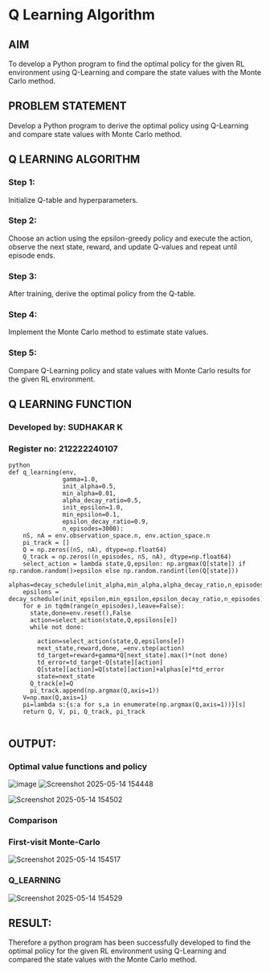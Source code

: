 # Q Learning Algorithm


## AIM
To develop a Python program to find the optimal policy for the given RL environment using Q-Learning and compare the state values with the Monte Carlo method.
## PROBLEM STATEMENT
Develop a Python program to derive the optimal policy using Q-Learning and compare state values with Monte Carlo method.
## Q LEARNING ALGORITHM
### Step 1:
Initialize Q-table and hyperparameters.

### Step 2:
Choose an action using the epsilon-greedy policy and execute the action, observe the next state, reward, and update Q-values and repeat until episode ends.

### Step 3:
After training, derive the optimal policy from the Q-table.

### Step 4:
Implement the Monte Carlo method to estimate state values.

### Step 5:
Compare Q-Learning policy and state values with Monte Carlo results for the given RL environment.
## Q LEARNING FUNCTION
### Developed by: SUDHAKAR K
### Register no: 212222240107
```
python
def q_learning(env, 
               gamma=1.0,
               init_alpha=0.5,
               min_alpha=0.01,
               alpha_decay_ratio=0.5,
               init_epsilon=1.0,
               min_epsilon=0.1,
               epsilon_decay_ratio=0.9,
               n_episodes=3000):
    nS, nA = env.observation_space.n, env.action_space.n
    pi_track = []
    Q = np.zeros((nS, nA), dtype=np.float64)
    Q_track = np.zeros((n_episodes, nS, nA), dtype=np.float64)
    select_action = lambda state,Q,epsilon: np.argmax(Q[state]) if np.random.random()>epsilon else np.random.randint(len(Q[state]))
    alphas=decay_schedule(init_alpha,min_alpha,alpha_decay_ratio,n_episodes)
    epsilons = decay_schedule(init_epsilon,min_epsilon,epsilon_decay_ratio,n_episodes)
    for e in tqdm(range(n_episodes),leave=False):
      state,done=env.reset(),False
      action=select_action(state,Q,epsilons[e])
      while not done:
        
        action=select_action(state,Q,epsilons[e])
        next_state,reward,done,_=env.step(action)
        td_target=reward+gamma*Q[next_state].max()*(not done)
        td_error=td_target-Q[state][action]
        Q[state][action]=Q[state][action]+alphas[e]*td_error
        state=next_state
      Q_track[e]=Q
      pi_track.append(np.argmax(Q,axis=1))
    V=np.max(Q,axis=1)
    pi=lambda s:{s:a for s,a in enumerate(np.argmax(Q,axis=1))}[s]
    return Q, V, pi, Q_track, pi_track
 
```

## OUTPUT:
### Optimal value functions and policy

![image](https://github.com/user-attachments/assets/4ad8f183-3388-477b-a05b-010eededc289)
![Screenshot 2025-05-14 154448](https://github.com/user-attachments/assets/039818d2-c165-4b06-8c61-3277543f594f)

![Screenshot 2025-05-14 154502](https://github.com/user-attachments/assets/a042dcc8-909c-42db-9af5-de07321aef8a)

### Comparison
### First-visit Monte-Carlo
![Screenshot 2025-05-14 154517](https://github.com/user-attachments/assets/d6d0f3d0-6aff-48bc-adfa-11efb3c0fc0c)

### Q_LEARNING
![Screenshot 2025-05-14 154529](https://github.com/user-attachments/assets/75a16776-047a-4f0d-9a4f-f081ef0cda94)

## RESULT:

Therefore a python program has been successfully developed to find the optimal policy for the given RL environment using Q-Learning and compared the state values with the Monte Carlo method.
